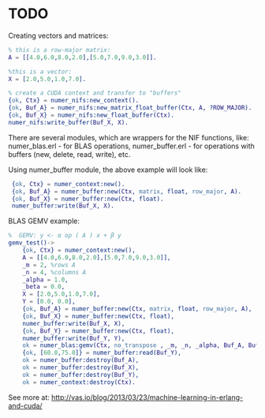 TODO
====

Creating vectors and matrices:

``` erlang
% this is a row-major matrix:
A = [[4.0,6.0,8.0,2.0],[5.0,7.0,9.0,3.0]].

%this is a vector:
X = [2.0,5.0,1.0,7.0].

% create a CUDA context and transfer to "buffers"
{ok, Ctx} = numer_nifs:new_context().
{ok, Buf_A} = numer_nifs:new_matrix_float_buffer(Ctx, A, ?ROW_MAJOR).
{ok, Buf_X} = numer_nifs:new_float_buffer(Ctx).
numer_nifs:write_buffer(Buf_X, X).
```

There are several modules, which are wrappers for the NIF functions, like: numer\_blas.erl - for BLAS operations, numer\_buffer.erl - for operations with buffers (new, delete, read, write), etc.

Using numer\_buffer module, the above example will look like:

``` erlang
 {ok, Ctx} = numer_context:new().
 {ok, Buf_A} = numer_buffer:new(Ctx, matrix, float, row_major, A).
 {ok, Buf_X} = numer_buffer:new(Ctx, float).
 numer_buffer:write(Buf_X, X).
``` 

BLAS GEMV example:

``` erlang
%  GEMV: y <- α op ( A ) x + β y
gemv_test()->
    {ok, Ctx} = numer_context:new(),
    A = [[4.0,6.0,8.0,2.0],[5.0,7.0,9.0,3.0]],
    _m = 2, %rows A
    _n = 4, %columns A
    _alpha = 1.0,
    _beta = 0.0,
    X = [2.0,5.0,1.0,7.0],
    Y = [0.0, 0.0], 
    {ok, Buf_A} = numer_buffer:new(Ctx, matrix, float, row_major, A),
    {ok, Buf_X} = numer_buffer:new(Ctx, float),
    numer_buffer:write(Buf_X, X),
    {ok, Buf_Y} = numer_buffer:new(Ctx, float),
    numer_buffer:write(Buf_Y, Y),
    ok = numer_blas:gemv(Ctx, no_transpose , _m, _n, _alpha, Buf_A, Buf_X, _beta, Buf_Y),
    {ok, [60.0,75.0]} = numer_buffer:read(Buf_Y),
    ok = numer_buffer:destroy(Buf_A),
    ok = numer_buffer:destroy(Buf_X),
    ok = numer_buffer:destroy(Buf_Y),
    ok = numer_context:destroy(Ctx).
```

See more at: http://vas.io/blog/2013/03/23/machine-learning-in-erlang-and-cuda/
